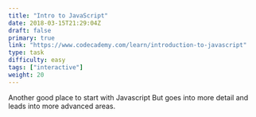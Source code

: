 ```yaml
---
title: "Intro to JavaScript"
date: 2018-03-15T21:29:04Z
draft: false
primary: true
link: "https://www.codecademy.com/learn/introduction-to-javascript"
type: task
difficulty: easy
tags: ["interactive"]
weight: 20
---
```


Another good place to start with Javascript But goes into more detail and leads into more advanced areas.